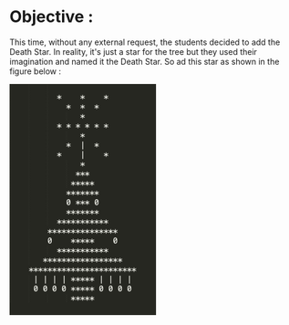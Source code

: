 # Objective :
This time, without any external request, the students decided to add the Death Star. In reality, it's just a star for the tree but they used their imagination and named it the Death Star.
So ad this star as shown in the figure below : 

![Picture Level 5](https://github.com/ThomasSEGALEN/ChristmasTree/blob/main/Level%205/Level5.PNG)